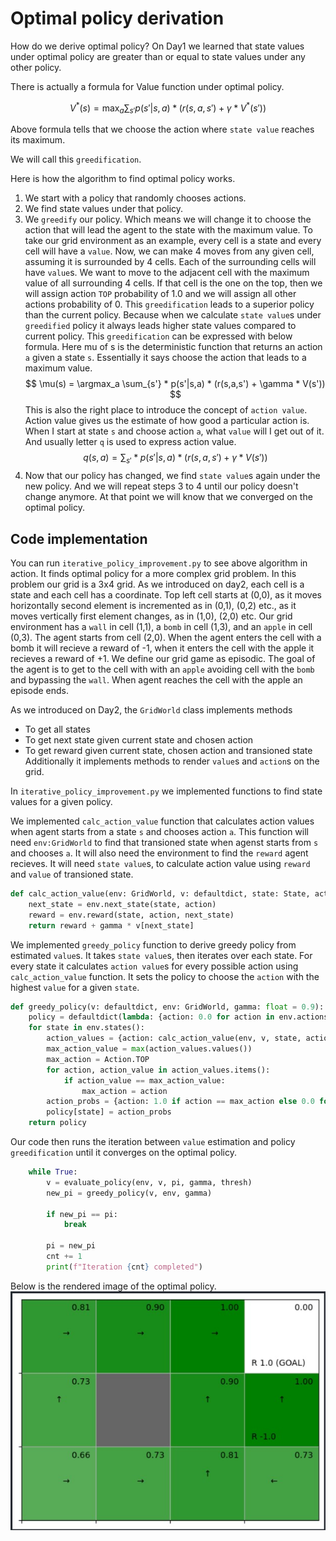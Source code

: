 # Optimal policy derivation
How do we derive optimal policy?
On Day1 we learned that state values under optimal policy are greater than or equal to state values under any other policy.

There is actually a formula for Value function under optimal policy.

$$
V^*(s) =\max_a \sum_{s'} p(s'|s,a) * (r(s,a,s') + \gamma * V^*(s')) 
$$

Above formula tells that we choose the action where ```state value``` reaches its maximum.

We will call this ```greedification```.

Here is how the algorithm to find optimal policy works.

1. We start with a policy that randomly chooses actions.
2. We find state values under that policy.
3. We ```greedify``` our policy. Which means we will change it to choose the action that will lead the agent to the state with the maximum value. To take our grid environment as an example, every cell is a state and every cell will have a ```value```. Now, we can make 4 moves from any given cell, assuming it is surrounded by 4 cells. Each of the surrounding cells will have ```value```s. We want to move to the adjacent cell with the maximum value of all surrounding 4 cells. If that cell is the one on the top, then we will assign action ```TOP``` probability of 1.0 and we will assign all other actions probability of 0. This ```greedification``` leads to a superior policy than the current policy. Because when we calculate ```state value```s under ```greedified``` policy it always leads higher state values compared to current policy. This ```greedification``` can be expressed with below formula. Here mu of s is the deterministic function that returns an action ```a``` given a state ```s```. Essentially it says choose the action that leads to a maximum value.
$$
\mu(s) = \argmax_a \sum_{s'} * p(s'|s,a) * (r(s,a,s') + \gamma * V(s'))
$$
This is also the right place to introduce the concept of ```action value```. Action value gives us the estimate of how good a particular action is. When I start at state ```s``` and choose action ```a```, what ```value``` will I get out of it. And usually letter ```q``` is used to express action value.
$$
q(s,a) = \sum_{s'} * p(s'|s,a) * (r(s,a,s') + \gamma * V(s'))
$$
4. Now that our policy has changed, we find ```state value```s again under the new policy. And we will repeat steps 3 to 4 until our policy doesn't change anymore. At that point we will know that we converged on the optimal policy.

## Code implementation
You can run ```iterative_policy_improvement.py``` to see above algorithm in action. It finds optimal policy for a more complex grid problem. In this problem our grid is a 3x4 grid. As we introduced on day2, each cell is a state and each cell has a coordinate. Top left cell starts at (0,0), as it moves horizontally second element is incremented as in (0,1), (0,2) etc., as it moves vertically first element changes, as in (1,0), (2,0) etc. Our grid environment has a ```wall``` in cell (1,1), a ```bomb``` in cell (1,3), and an ```apple``` in cell (0,3). The agent starts from cell (2,0). When the agent enters the cell with a bomb it will recieve a reward of -1, when it enters the cell with the apple it recieves a reward of +1. We define our grid game as episodic. The goal of the agent is to get to the cell with with an ```apple``` avoiding cell with the ```bomb``` and bypassing the ```wall```. When agent reaches the cell with the apple an episode ends.

As we introduced on Day2, the ```GridWorld``` class implements methods
- To get all states
- To get next state given current state and chosen action
- To get reward given current state, chosen action and transioned state
Additionally it implements methods to render ```value```s and ```action```s on the grid.

In ```iterative_policy_improvement.py``` we implemented functions to find state values for a given policy. 

We implemented ```calc_action_value``` function that calculates action values when agent starts from a state ```s``` and chooses action ```a```. This function will need ```env:GridWorld``` to find that transioned state when agenst starts from ```s``` and chooses ```a```. It will also need the environment to find the ```reward``` agent recieves. It will need ```state value```s, to calculate action value using ```reward``` and ```value``` of transioned state.

```python
def calc_action_value(env: GridWorld, v: defaultdict, state: State, action: Action, gamma: float = 0.9):
    next_state = env.next_state(state, action)
    reward = env.reward(state, action, next_state)
    return reward + gamma * v[next_state]
```

We implemented ```greedy_policy``` function to derive greedy policy from estimated ```value```s. It takes ```state value```s, then iterates over each state. For every state it calculates ```action value```s for every possible action using ```calc_action_value``` function. It sets the policy to choose the ```action``` with the highest ```value``` for a given ```state```. 

```python
def greedy_policy(v: defaultdict, env: GridWorld, gamma: float = 0.9):
    policy = defaultdict(lambda: {action: 0.0 for action in env.actions})
    for state in env.states():
        action_values = {action: calc_action_value(env, v, state, action, gamma) for action in env.actions}
        max_action_value = max(action_values.values())
        max_action = Action.TOP
        for action, action_value in action_values.items():
            if action_value == max_action_value:
                max_action = action
        action_probs = {action: 1.0 if action == max_action else 0.0 for action in env.actions}
        policy[state] = action_probs
    return policy
```

Our code then runs the iteration between ```value``` estimation and policy ```greedification``` until it converges on the optimal policy.

```python
    while True:
        v = evaluate_policy(env, v, pi, gamma, thresh)
        new_pi = greedy_policy(v, env, gamma)

        if new_pi == pi:
            break

        pi = new_pi
        cnt += 1
        print(f"Iteration {cnt} completed")
```

Below is the rendered image of the optimal policy.
![Optimal Policy](iterative_policy_improvement.jpg)